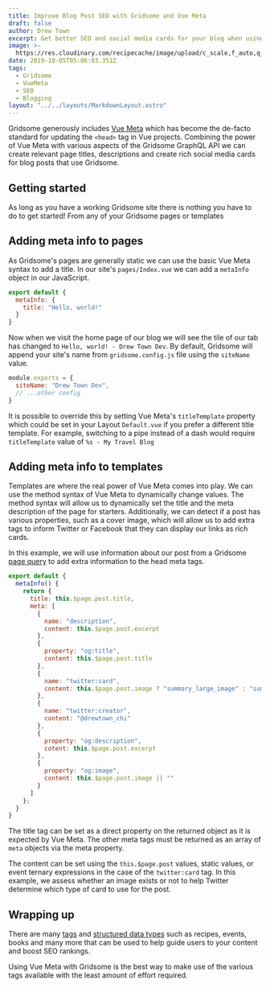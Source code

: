 ```yaml
---
title: Improve Blog Post SEO with Gridsome and Vue Meta
draft: false
author: Drew Town
excerpt: Get better SEO and social media cards for your blog when using Gridsome
image: >-
  https://res.cloudinary.com/recipecache/image/upload/c_scale,f_auto,q_auto,w_800/v1570255208/drewtown.dev/ImproveBlogPostSeoWithGridsomeAndVueMeta.jpg
date: 2019-10-05T05:06:03.351Z
tags:
  - Gridsome
  - VueMeta
  - SEO
  - Blogging
layout: "../../layouts/MarkdownLayout.astro"
---
```

Gridsome generously includes [Vue Meta](https://vue-meta.nuxtjs.org/) which has become the de-facto standard for updating the `<head>` tag in Vue projects.  Combining the power of Vue Meta with various aspects of the Gridsome GraphQL API we can create relevant page titles, descriptions and create rich social media cards for blog posts that use Gridsome.

## Getting started

As long as you have a working Gridsome site there is nothing you have to do to get started!  From any of your Gridsome pages or templates

## Adding meta info to pages

As Gridsome's pages are generally static we can use the basic Vue Meta syntax to add a title.  In our site's `pages/Index.vue` we can add a `metaInfo` object in our JavaScript.

```js
export default {
  metaInfo: {
    title: "Hello, world!"
  }
}
```

Now when we visit the home page of our blog we will see the tile of our tab has changed to `Hello, world! - Drew Town Dev`. By default, Gridsome will append your site's name from `gridsome.config.js` file  using the `siteName` value.

```js
module.exports = {
  siteName: "Drew Town Dev",
  // ...other config
}
```

It is possible to override this by setting Vue Meta's `titleTemplate` property which could be set in your Layout `Default.vue` if you prefer a different title template. For example, switching to a pipe instead of a dash would require `titleTemplate` value of `%s - My Travel Blog` 

## Adding meta info to templates

Templates are where the real power of Vue Meta comes into play.  We can use the method syntax of Vue Meta to dynamically change values.  The method syntax will allow us to dynamically set the title and the meta description of the page for starters.  Additionally, we can detect if a post has various properties, such as a cover image, which will allow us to add extra tags to inform Twitter or Facebook that they can display our links as rich cards.

In this example, we will use information about our post from a Gridsome [page query](https://gridsome.org/docs/querying-data/#query-data-in-page-components) to add extra information to the head meta tags.

```js
export default {
  metaInfo() {
    return {
      title: this.$page.post.title,
      meta: [
        {
          name: "description",
          content: this.$page.post.excerpt
        },
        {
          property: "og:title",
          content: this.$page.post.title
        },
        {
          name: "twitter:card",
          content: this.$page.post.image ? "summary_large_image" : "summary",
        },
        {
          name: "twitter:creator",
          content: "@drewtown_chi"
        },
        {
          property: "og:description",
          cotent: this.$page.post.excerpt
        },
        {
          property: "og:image",
          content: this.$page.post.image || ""
        }
      ]
    };
  }
}
```

The title tag can be set as a direct property on the returned object as it is expected by Vue Meta.  The other meta tags must be returned as an array of `meta` objects via the meta property.

The content can be set using the `this.$page.post` values, static values, or event ternary expressions in the case of the `twitter:card` tag.  In this example, we assess whether an image exists or not to help Twitter determine which type of card to use for the post.

## Wrapping up

There are many [tags](https://ogp.me/) and [structured data types](https://developers.google.com/search/docs/data-types/recipe) such as recipes, events, books and many more that can be used to help guide users to your content and boost SEO rankings.

Using Vue Meta with Gridsome is the best way to make use of the various tags available with the least amount of effort required.
